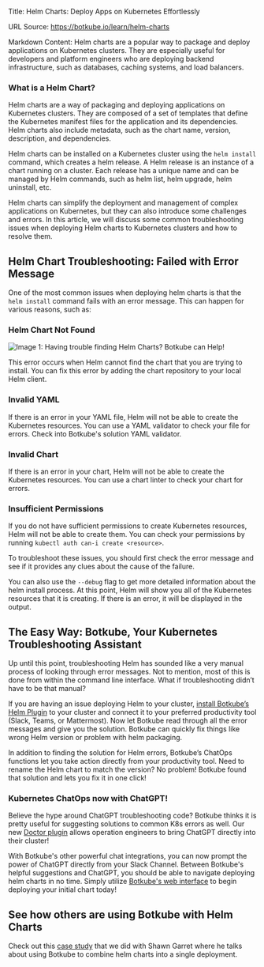 Title: Helm Charts: Deploy Apps on Kubernetes Effortlessly

URL Source: https://botkube.io/learn/helm-charts

Markdown Content:
Helm charts are a popular way to package and deploy applications on Kubernetes clusters. They are especially useful for developers and platform engineers who are deploying backend infrastructure, such as databases, caching systems, and load balancers.

### What is a Helm Chart?

Helm charts are a way of packaging and deploying applications on Kubernetes clusters. They are composed of a set of templates that define the Kubernetes manifest files for the application and its dependencies. Helm charts also include metadata, such as the chart name, version, description, and dependencies.

Helm charts can be installed on a Kubernetes cluster using the `helm install` command, which creates a helm release. A Helm release is an instance of a chart running on a cluster. Each release has a unique name and can be managed by Helm commands, such as helm list, helm upgrade, helm uninstall, etc.

Helm charts can simplify the deployment and management of complex applications on Kubernetes, but they can also introduce some challenges and errors. In this article, we will discuss some common troubleshooting issues when deploying Helm charts to Kubernetes clusters and how to resolve them.

**Helm Chart Troubleshooting: Failed with Error Message**
---------------------------------------------------------

One of the most common issues when deploying helm charts is that the `helm install` command fails with an error message. This can happen for various reasons, such as:

### **Helm Chart Not Found**

![Image 1: Having trouble finding Helm Charts? Botkube can Help!](https://assets-global.website-files.com/634fabb21508d6c9db9bc46f/64cd5fcfd7459365e603ef62_i6ThaPEWqaHz_8NN_9-oU7occjK6iNuOEiGAfDU1M9KgKCvXCBheOidD7bf262iNmcWW8Noma9zeuC_9cW3gp537myDP9QZCVNfluCU372ZmhkHnKwN6oQsCcGCIzXwRD0cOalluClSC0ONyOUPoqtc.png)

This error occurs when Helm cannot find the chart that you are trying to install. You can fix this error by adding the chart repository to your local Helm client.

### **Invalid YAML**

If there is an error in your YAML file, Helm will not be able to create the Kubernetes resources. You can use a YAML validator to check your file for errors. Check into Botkube's solution YAML validator.

### **Invalid Chart**

If there is an error in your chart, Helm will not be able to create the Kubernetes resources. You can use a chart linter to check your chart for errors.

### **Insufficient Permissions**

If you do not have sufficient permissions to create Kubernetes resources, Helm will not be able to create them. You can check your permissions by running `kubectl auth can-i create <resource>`.

To troubleshoot these issues, you should first check the error message and see if it provides any clues about the cause of the failure.

You can also use the `--debug` flag to get more detailed information about the helm install process. At this point, Helm will show you all of the Kubernetes resources that it is creating. If there is an error, it will be displayed in the output.

**The Easy Way: Botkube, Your Kubernetes Troubleshooting Assistant**
--------------------------------------------------------------------

Up until this point, troubleshooting Helm has sounded like a very manual process of looking through error messages. Not to mention, most of this is done from within the command line interface. What if troubleshooting didn’t have to be that manual?

If you are having an issue deploying Helm to your cluster, [install Botkube’s Helm Plugin](https://botkube.io/integration/helm) to your cluster and connect it to your preferred productivity tool (Slack, Teams, or Mattermost). Now let Botkube read through all the error messages and give you the solution. Botkube can quickly fix things like wrong Helm version or problem with helm packaging.

In addition to finding the solution for Helm errors, Botkube’s ChatOps functions let you take action directly from your productivity tool. Need to rename the Helm chart to match the version? No problem! Botkube found that solution and lets you fix it in one click!

### **Kubernetes ChatOps now with ChatGPT!**

Believe the hype around ChatGPT troubleshooting code? Botkube thinks it is pretty useful for suggesting solutions to common K8s errors as well. Our new [Doctor plugin](https://botkube.io/blog/use-chatgpt-to-troubleshoot-kubernetes-errors-with-botkubes-doctor) allows operation engineers to bring ChatGPT directly into their cluster!

With Botkube's other powerful chat integrations, you can now prompt the power of ChatGPT directly from your Slack Channel. Between Botkube's helpful suggestions and ChatGPT, you should be able to navigate deploying helm charts in no time. Simply utilize [Botkube's web interface](https://botkube.io/blog/step-by-step-tutorial-leveraging-botkubes-cloud-slack-feature-for-kubernetes-collaborative-troubleshooting) to begin deploying your initial chart today!

See how others are using Botkube with Helm Charts
-------------------------------------------------

Check out this [case study](https://botkube.io/case-studies/civo) that we did with Shawn Garret where he talks about using Botkube to combine helm charts into a single deployment.
